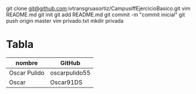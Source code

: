 git clone git@github.com:ivtransgruasortiz/CampusiffEjercicioBasico.git
vim README.md
git init
git add README.md
git commit -m "commit inicial"
git push origin master
vim privado.txt
mkdir privada

# Tabla
| nombre | GitHub |
| ------ | ------ |
| Oscar Pulido | oscarpulido55|
| Oscar | Oscar91DS |
